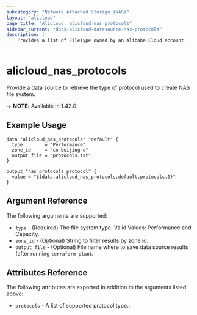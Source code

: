 ```yaml
---
subcategory: "Network Attached Storage (NAS)"
layout: "alicloud"
page_title: "Alicloud: alicloud_nas_protocols"
sidebar_current: "docs-alicloud-datasource-nas-protocols"
description: |-
    Provides a list of FileType owned by an Alibaba Cloud account.
---
```


# alicloud\_nas_protocols

Provide  a data source to retrieve the type of protocol used to create NAS file system.

-> **NOTE:** Available in 1.42.0

## Example Usage

```
data "alicloud_nas_protocols" "default" {
  type        = "Performance"
  zone_id     = "cn-beijing-e"
  output_file = "protocols.txt"
}

output "nas_protocols_protocol" {
  value = "${data.alicloud_nas_protocols.default.protocols.0}"
}
```

## Argument Reference

The following arguments are supported:

* `type` - (Required) The file system type. Valid Values: Performance and Capacity.  
* `zone_id` - (Optional) String to filter results by zone id. 
* `output_file` - (Optional) File name where to save data source results (after running `terraform plan`).

## Attributes Reference

The following attributes are exported in addition to the arguments listed above:

* `protocols` - A list of supported protocol type..
